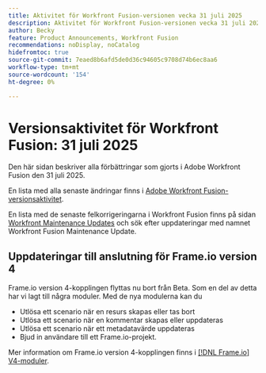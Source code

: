 ```yaml
---
title: Aktivitet för Workfront Fusion-versionen vecka 31 juli 2025
description: Aktivitet för Workfront Fusion-versionen vecka 31 juli 2025
author: Becky
feature: Product Announcements, Workfront Fusion
recommendations: noDisplay, noCatalog
hidefromtoc: true
source-git-commit: 7eaed8b6afd5de0d36c94605c9708d74b6ec8aa6
workflow-type: tm+mt
source-wordcount: '154'
ht-degree: 0%

---
```


# Versionsaktivitet för Workfront Fusion: 31 juli 2025

Den här sidan beskriver alla förbättringar som gjorts i Adobe Workfront Fusion den 31 juli 2025.

En lista med alla senaste ändringar finns i [Adobe Workfront Fusion-versionsaktivitet](/help/workfront-fusion/fusion-product-releases/fusion-release-activity.md).

En lista med de senaste felkorrigeringarna i Workfront Fusion finns på sidan [Workfront Maintenance Updates](https://experienceleague.adobe.com/sv/docs/workfront-known-issues/releases/current-updates) och sök efter uppdateringar med namnet Workfront Fusion Maintenance Update.

## Uppdateringar till anslutning för Frame.io version 4

Frame.io version 4-kopplingen flyttas nu bort från Beta. Som en del av detta har vi lagt till några moduler. Med de nya modulerna kan du

* Utlösa ett scenario när en resurs skapas eller tas bort
* Utlösa ett scenario när en kommentar skapas eller uppdateras
* Utlösa ett scenario när ett metadatavärde uppdateras
* Bjud in användare till ett Frame.io-projekt.

Mer information om Frame.io version 4-kopplingen finns i [[!DNL Frame.io] V4-moduler](/help/workfront-fusion/references/apps-and-modules/adobe-connectors/frame-io-modules-new.md).



